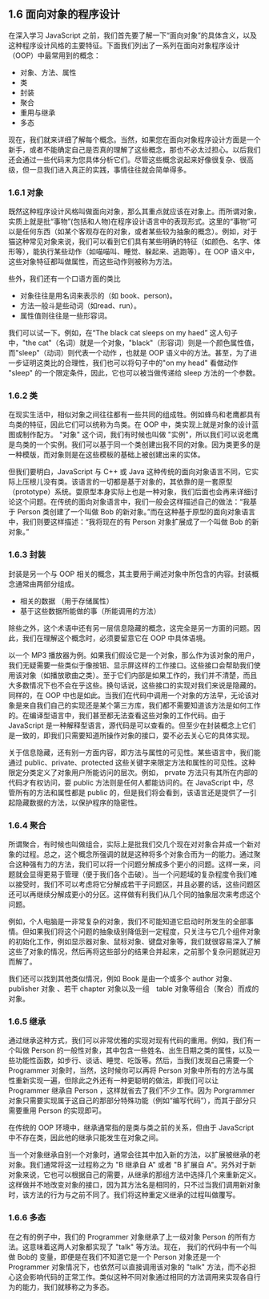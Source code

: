 ## 1.6 面向对象的程序设计
在深入学习 JavaScript 之前，我们首先要了解一下“面向对象”的具体含义，以及这种程序设计风格的主要特征。下面我们列出了一系列在面向对象程序设计（OOP）中最常用到的概念：
- 对象、方法、属性
- 类
- 封装
- 聚合
- 重用与继承
- 多态

现在，我们就来详细了解每个概念。当然，如果您在面向对象程序设计方面是一个新手，或者不能确定自己是否真的理解了这些概念，那也不必太过担心。以后我们还会通过一些代码来为您具体分析它们。尽管这些概念说起来好像很复杂、很高级，但一旦我们进入真正的实践，事情往往就会简单得多。

### 1.6.1 对象
既然这种程序设计风格叫做面向对象，那么其重点就应该在对象上。而所谓对象，实质上就是批“事物”(包括和人物)在程序设计语言中的表现形式。这里的“事物”可以是任何东西（如某个客观存在的对象，或者某些较为抽象的概念）。例如，对于猫这种常见对象来说，我们可以看到它们具有某些明确的特征（如颜色、名字、体形等），能执行某些动作（如喵喵叫、睡觉、躲起来、逃跑等）。在 OOP 语义中，这些对象特征都叫做属性，而这些动作则被称为方法。

些外，我们还有一个口语方面的类比
- 对象往往是用名词来表示的（如 book、person)。
- 方法一般斗是些动词（如read、run）。
- 属性值则往往是一些形容词。

我们可以试一下。例如，在“The black cat sleeps on my haed” 这人句子中，"the cat"（名词）就是一个对象，"black"（形容词）则是一个颜色属性值，而"sleep"（动词）则代表一个动作
，也就是 OOP 语义中的方法。甚至，为了进一步证明这类比的合理性，我们也可以将句子中的"on my head" 看做动作 "sleep" 的一个限定条件，因此，它也可以被当做传递给 sleep 方法的一个参数。

### 1.6.2 类
在现实生活中，相似对象之间往往都有一些共同的组成牲。例如蜂鸟和老鹰都具有鸟类的特征，因此它们可以统称为鸟类。在 OOP 中，类实现上就是对象的设计蓝图或制作配方。 "对象" 这个词，我们有时候也叫做 "实例"，所以我们可以说老鹰是鸟类的一个实例。我们可以基于同一个类创建出我不同的对象。因为类更多的是一种模版，而对象则是在这些模板的基础上被创建出来的实体。

但我们要明白，JavaScript 与 C++ 或 Java 这种传统的面向对象语言不同，它实际上压根儿没有类。该语言的一切都是基于对象的，其依靠的是一套原型（prototype）系统。耍原型本身实际上也是一种对象，我们后面也会再来详细讨论这个问题。在传统的面向对象语言中，我们一般会这样描述自己的做法：“我基于 Person 类创建了一个叫做 Bob 的新对象。”而在这种基于原型的面向对象语言中，我们则要这样描述：“我将现在的有 Person 对象扩展成了一个叫做 Bob 的新对象。”

### 1.6.3 封装
封装是另一个与 OOP 相关的概念，其主要用于阐述对象中所包含的内容。封装概念通常由两部分组成。
 - 相关的数据 （用于存储属性）
 - 基于这些数据所能做的事（所能调用的方法）

除些之外，这个术语中还有另一层信息隐藏的概念，这完全是另一方面的问题。因此，我们在理解这个概念时，必须要留意它在 OOP 中具体语境。

以一个 MP3 播放器为例。如果我们假设它是一个对象，那么作为该对象的用户，我们无疑需要一些类似于像按钮、显示屏这样的工作接口。这些接口会帮助我们使用该对象（如播放歌曲之类）。至于它们内部是如果工作的，我们并不清楚，而且大多数情况下也不会在乎这些。换句话说，这些接口的实现对我们来说是隐藏的。同样的，在 OOP 中也是如此。当我们在代码中调用一个对象的方法早，无论该对象是来自我们自己的实现还是某个第三方库，我们都不需要知道该方法是如何工作的。在编译型语言中，我们甚至都无法查看这些对象的工作代码。由于 JavaScript 是一种解释型语言，源代码是可以查看的。但至少在封装概念上它们是一致的，即我们只需要知道所操作对象的接口，耍不必去关心它的具体实现。

关于信息隐藏，还有别一方面内容，即方法与属性的可见性。某些语言中，我们能通过 public、private、protected 这些关键字来限定方法和属性的可见性。这种限定分类定义了对象用户所能访问的层次。例如， prvate 方法只有其所在内部的代码才有权访问，耍 public 方法则是任何人都能访问的。在 JavaScript 中，尽管所有的方法和属性都是 public 的，但是我们将会看到，该语言还是提供了一引起隐藏数据的方法，以保护程序的隐密性。

### 1.6.4 聚合
所谓聚合，有时候也叫做组合，实际上是批我们交几个现在对对象合并成一个新对象的过程。总之，这个概念所强调的就是这种将多个对象合而为一的能力。通过聚合这种强有力的方法，我们可以将一个问题分解成多个更小的问题。这样一来，问题就会显得更易于管理（便于我们各个击破）。当一个问题域的复杂程度令我们难以接受时，我们不可以考虑将它分解成若干子问题区，并且必要的话，这些问题区还可以再继续分解成更小的分区。这样做有利我们从几个同的抽象层次来考虑这个问题。

例如，个人电脑是一非常复杂的对象，我们不可能知道它启动时所发生的全部事情。但如果我们将这个问题的抽象级别降低到一定程度，只关注与它几个组件对象的初始化工作，例如显示器对象、鼠标对象、键盘对象等，我们就很容易深入了解这些了对象的情况，然后再将这些部分的结果合并起来，之前那个复杂问题就迎刃而解了。

我们还可以找到其他类似情况，例如 Book 是由一个或多个 author 对象、publisher 对象 、若干 chapter 对象以及一组　table 对象等组合（聚合）而成的对象。

### 1.6.5 继承
通过继承这种方式，我们可以非常优雅的实现对现有代码的重用。例如，我们有一个叫做 Person 的一般性对象，其中包含一些姓名、出生日期之类的属性，以及一些功能性函数，如步行、谈话、睡觉、吃饭等。然后，当我们发现自己需要一个 Programmer 对象时，当然，这时候你可以再将 Person 对象中所有的方法与属性重新实现一遍，但除此之外还有一种更聪明的做法，即我们可以让 Programmer 继承自 Person ，这样就省去了我们不少工作。因为 Porgrammer 对象只需要实现属于这自己的那部分特殊功能（例如“编写代码”），而其于部分只需要重用 Person 的实现即可。

在传统的 OOP 环境中，继承通常指的是类与类之前的关系，但由于 JavaScript 中不存在类，因此他的继承只能发生在对象之间。

当一个对象继承自别一个对象时，通常会往其中加入新的方法，以扩展被继承的老对象。我们通常将这一过程称之为 "B 继承自 A" 或者 "B 扩展自 A"。另外对于新对象来说，它也可以根据自己的需要，从继承的那组方法中选择几个来重新定义。这样做并不地改变对象的接口，因为其方法名是相同的，只不过当我们调用新对象时，该方法的行为与之前不同了。我们将这种重定义继承的过程叫做覆写。

### 1.6.6 多态
在之有的例子中，我们的 Programmer 对象继承了上一级对象 Person 的所有方法。这意味着这两人对象都实现了 "talk" 等方法。现在， 我们的代码中有一个叫做 Bob的 变量，即便是在我们不知道它是一个 Person 对象还是一个 Programmer 对象情况下，也依然可以直接调用该对象的 "talk" 方法，而不必担心这会影响代码的正常工作。类似这种不同对象通过相同的方法调用来实现各自行为的能力，我们就移称之为多态。